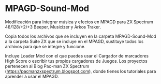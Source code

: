# MPAGD-Sound-Mod
Modificación para Integrar música y efectos en MPAGD para ZX Spectrum 48/128/+2/+3 Beeper, Musicizer y Arkos Traker.

Copia todos los archivos que se incluyen en la carpeta MPAGD-Sound-Mod a la carpeta Suite ZX que se incluye en el MPAGD, sustituye todos los archivos para que se integre y funcione.

Incluye Loader Mod con el que puedes usar el Cargador de marcadores High Score o escribir tus propios cargadores de Juegos.
Los proyectos pertenecen al Blog Pac-man ZX Spectrum (https://pacmanzxspectrum.blogspot.com), donde tienes los tutoriales para aprender a usar el MPAGD.
